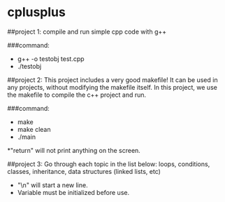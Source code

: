 cplusplus
=========
##project 1: 
compile and run simple cpp code with g++

###command: 
* g++ -o testobj test.cpp
* ./testobj


##project 2:
This project includes a very good makefile! It can be used in any projects, without modifying the makefile itself.
In this project, we use the makefile to compile the c++ project and run.

###command:
* make
* make clean
* ./main

*"return" will not print anything on the screen.

##project 3:
Go through each topic in the list below:
loops, conditions, classes, inheritance, data structures (linked lists, etc)

* "\n" will start a new line.
* Variable must be initialized before use.

